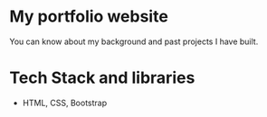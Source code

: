 # My portfolio website
You can know about my background and past projects I have built.

# Tech Stack and libraries
- HTML, CSS, Bootstrap



